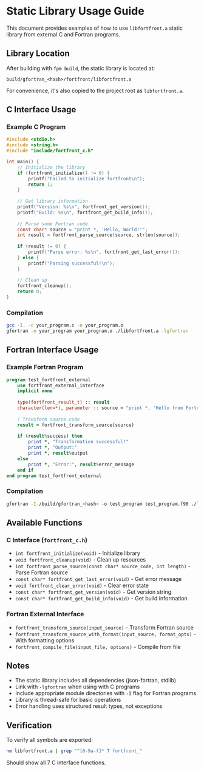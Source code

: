 # Static Library Usage Guide

This document provides examples of how to use `libfortfront.a` static library from external C and Fortran programs.

## Library Location

After building with `fpm build`, the static library is located at:
```
build/gfortran_<hash>/fortfront/libfortfront.a
```

For convenience, it's also copied to the project root as `libfortfront.a`.

## C Interface Usage

### Example C Program

```c
#include <stdio.h>
#include <string.h>
#include "include/fortfront_c.h"

int main() {
    // Initialize the library
    if (fortfront_initialize() != 0) {
        printf("Failed to initialize fortfront\n");
        return 1;
    }
    
    // Get library information
    printf("Version: %s\n", fortfront_get_version());
    printf("Build: %s\n", fortfront_get_build_info());
    
    // Parse some Fortran code
    const char* source = "print *, 'Hello, World!'";
    int result = fortfront_parse_source(source, strlen(source));
    
    if (result != 0) {
        printf("Parse error: %s\n", fortfront_get_last_error());
    } else {
        printf("Parsing successful!\n");
    }
    
    // Clean up
    fortfront_cleanup();
    return 0;
}
```

### Compilation

```bash
gcc -I. -c your_program.c -o your_program.o
gfortran -o your_program your_program.o ./libfortfront.a -lgfortran
```

## Fortran Interface Usage

### Example Fortran Program

```fortran
program test_fortfront_external
    use fortfront_external_interface
    implicit none
    
    type(fortfront_result_t) :: result
    character(len=*), parameter :: source = "print *, 'Hello from Fortran!'"
    
    ! Transform source code
    result = fortfront_transform_source(source)
    
    if (result%success) then
        print *, "Transformation successful!"
        print *, "Output:"
        print *, result%output
    else
        print *, "Error:", result%error_message
    end if
end program test_fortfront_external
```

### Compilation

```bash
gfortran -I./build/gfortran_<hash> -o test_program test_program.f90 ./libfortfront.a -lgfortran
```

## Available Functions

### C Interface (`fortfront_c.h`)

- `int fortfront_initialize(void)` - Initialize library
- `void fortfront_cleanup(void)` - Clean up resources  
- `int fortfront_parse_source(const char* source_code, int length)` - Parse Fortran source
- `const char* fortfront_get_last_error(void)` - Get error message
- `void fortfront_clear_error(void)` - Clear error state
- `const char* fortfront_get_version(void)` - Get version string
- `const char* fortfront_get_build_info(void)` - Get build information

### Fortran External Interface

- `fortfront_transform_source(input_source)` - Transform Fortran source
- `fortfront_transform_source_with_format(input_source, format_opts)` - With formatting options
- `fortfront_compile_file(input_file, options)` - Compile from file

## Notes

- The static library includes all dependencies (json-fortran, stdlib)
- Link with `-lgfortran` when using with C programs
- Include appropriate module directories with `-I` flag for Fortran programs
- Library is thread-safe for basic operations
- Error handling uses structured result types, not exceptions

## Verification

To verify all symbols are exported:
```bash
nm libfortfront.a | grep "^[0-9a-f]* T fortfront_"
```

Should show all 7 C interface functions.